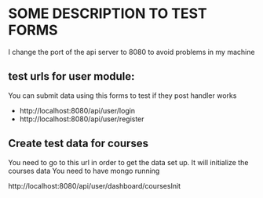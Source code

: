 # SOME DESCRIPTION TO TEST FORMS
I change the port of the api server to 8080 to avoid problems in my machine

## test urls for user module:
You can submit data using this forms to test if they post handler works

- http://localhost:8080/api/user/login
- http://localhost:8080/api/user/register


## Create test data for courses
You need to go to this url in order to get the data set up.
It will initialize the courses data
You need to have mongo running

http://localhost:8080/api/user/dashboard/coursesInit
